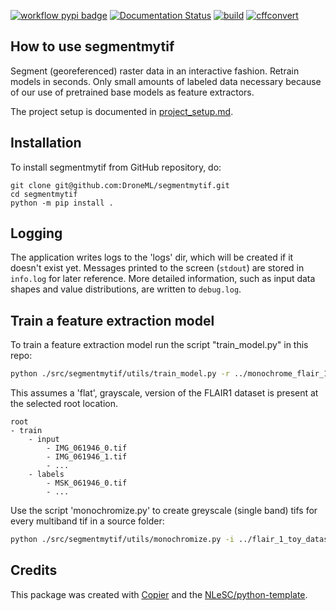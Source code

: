 [![workflow pypi badge](https://img.shields.io/pypi/v/segmentmytif.svg?colorB=blue)](https://pypi.python.org/project/segmentmytif/) [![Documentation Status](https://readthedocs.org/projects/segmentmytif/badge/?version=latest)](https://segmentmytif.readthedocs.io/en/latest/?badge=latest) [![build](https://github.com/DroneML/segmentmytif/actions/workflows/build.yml/badge.svg)](https://github.com/DroneML/segmentmytif/actions/workflows/build.yml) [![cffconvert](https://github.com/DroneML/segmentmytif/actions/workflows/cffconvert.yml/badge.svg)](https://github.com/DroneML/segmentmytif/actions/workflows/cffconvert.yml)

## How to use segmentmytif

Segment (georeferenced) raster data in an interactive fashion. Retrain models in seconds. Only small amounts of labeled data necessary because of our use of pretrained base models as feature extractors.

The project setup is documented in [project_setup.md](devdocs/project_setup.md).

## Installation

To install segmentmytif from GitHub repository, do:

```console
git clone git@github.com:DroneML/segmentmytif.git
cd segmentmytif
python -m pip install .
```

## Logging
The application writes logs to the 'logs' dir, which will be created if it doesn't exist yet. Messages printed to the screen (```stdout```) are stored in ```info.log``` for later reference. More detailed information, such as input data shapes and value distributions, are written to ```debug.log```.

## Train a feature extraction model

To train a feature extraction model run the script "train_model.py" in this repo:
```bash
python ./src/segmentmytif/utils/train_model.py -r ../monochrome_flair_1_toy_dataset_flat/ --train_set_limit 10
```
This assumes a 'flat', grayscale, version of the FLAIR1 dataset is present at the selected root location.
```
root
- train
    - input
        - IMG_061946_0.tif
        - IMG_061946_1.tif
        - ...
    - labels
        - MSK_061946_0.tif
        - ...    
```
Use the script 'monochromize.py' to create greyscale (single band) tifs for every multiband tif in a source folder:
```bash
python ./src/segmentmytif/utils/monochromize.py -i ../flair_1_toy_dataset/ -o ../monochrome_flair_1_toy_dataset/
```

## Credits

This package was created with [Copier](https://github.com/copier-org/copier) and the [NLeSC/python-template](https://github.com/NLeSC/python-template).
